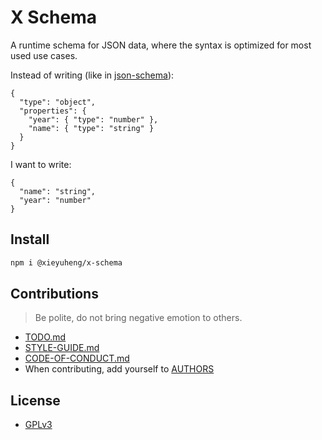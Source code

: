 # X Schema

A runtime schema for JSON data, where the syntax is optimized for most used use cases.

Instead of writing (like in [json-schema](https://json-schema.org/understanding-json-schema/index.html)):

```
{
  "type": "object",
  "properties": {
    "year": { "type": "number" },
    "name": { "type": "string" }
  }
}
```

I want to write:

```
{
  "name": "string",
  "year": "number"
}
```

## Install

```bash
npm i @xieyuheng/x-schema
```

## Contributions

> Be polite, do not bring negative emotion to others.

- [TODO.md](TODO.md)
- [STYLE-GUIDE.md](STYLE-GUIDE.md)
- [CODE-OF-CONDUCT.md](CODE-OF-CONDUCT.md)
- When contributing, add yourself to [AUTHORS](AUTHORS)

## License

- [GPLv3](LICENSE)
